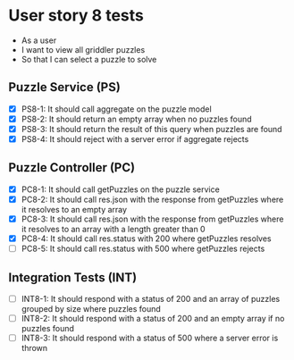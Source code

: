 # User story 8 tests

- As a user
- I want to view all griddler puzzles
- So that I can select a puzzle to solve

## Puzzle Service (PS)

- [x] PS8-1: It should call aggregate on the puzzle model
- [x] PS8-2: It should return an empty array when no puzzles found
- [x] PS8-3: It should return the result of this query when puzzles are found
- [x] PS8-4: It should reject with a server error if aggregate rejects

## Puzzle Controller (PC)

- [x] PC8-1: It should call getPuzzles on the puzzle service
- [x] PC8-2: It should call res.json with the response from getPuzzles where it resolves to an empty array
- [x] PC8-3: It should call res.json with the response from getPuzzles where it resolves to an array with a length greater than 0
- [x] PC8-4: It should call res.status with 200 where getPuzzles resolves
- [ ] PC8-5: It should call res.status with 500 where getPuzzles rejects

## Integration Tests (INT)

- [ ] INT8-1: It should respond with a status of 200 and an array of puzzles grouped by size where puzzles found
- [ ] INT8-2: It should respond with a status of 200 and an empty array if no puzzles found
- [ ] INT8-3: It should respond with a status of 500 where a server error is thrown
